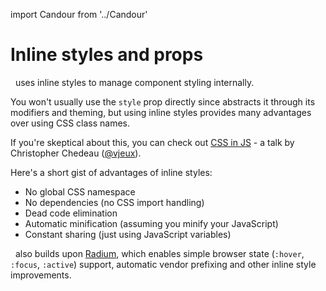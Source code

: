 import Candour from '../Candour'

# Inline styles and props

 <Candour marginLeft={-.2} /> uses inline styles to manage component styling
internally.

You won't usually use the `style` prop directly since <Candour /> abstracts it
through its modifiers and theming, but using inline styles provides
many advantages over using CSS class names.

If you're skeptical about this, you can check out
[CSS in JS](https://speakerdeck.com/vjeux/react-css-in-js) - a talk by
Christopher Chedeau ([@vjeux](https://twitter.com/Vjeux)).

Here's a short gist of advantages of inline styles:
- No global CSS namespace
- No dependencies (no CSS import handling)
- Dead code elimination
- Automatic minification (assuming you minify your JavaScript)
- Constant sharing (just using JavaScript variables)

 <Candour marginLeft={-.2} /> also builds upon
[Radium](https://formidable.com/open-source/radium/), which enables simple
browser state (`:hover`, `:focus`, `:active`) support, automatic vendor
prefixing and other inline style improvements.
